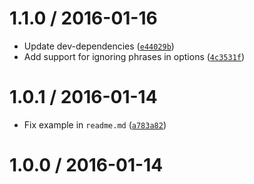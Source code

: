 <!--remark setext-->

<!--lint disable no-multiple-toplevel-headings -->

1.1.0 / 2016-01-16
==================

*   Update dev-dependencies ([`e44029b`](https://github.com/wooorm/retext-simplify/commit/e44029b))
*   Add support for ignoring phrases in options ([`4c3531f`](https://github.com/wooorm/retext-simplify/commit/4c3531f))

1.0.1 / 2016-01-14
==================

*   Fix example in `readme.md` ([`a783a82`](https://github.com/wooorm/retext-simplify/commit/a783a82))

1.0.0 / 2016-01-14
==================

